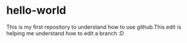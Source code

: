# hello-world
This is my first repository to understand how to use github.This edit is helping me understand how to edit a branch :D
